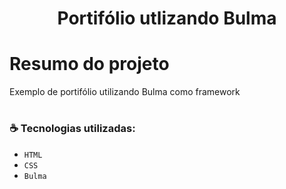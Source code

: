<h1 align="center"> Portifólio utlizando Bulma </h1>

# Resumo do projeto
Exemplo de portifólio utilizando Bulma como framework

# <h3 align="left"> :coffee: Tecnologias utilizadas: </h3>

- ``HTML``
- ``CSS``
- ``Bulma``

